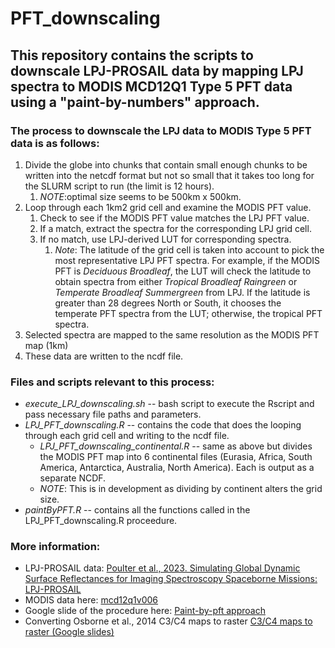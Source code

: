 # PFT_downscaling
## This repository contains the scripts to downscale LPJ-PROSAIL data by mapping LPJ spectra to MODIS MCD12Q1 Type 5 PFT data using a "paint-by-numbers" approach.

### The process to downscale the LPJ data to MODIS Type 5 PFT data is as follows:
1. Divide the globe into chunks that contain small enough chunks to be written into the netcdf format but not so small that it takes too long for the SLURM script to run (the limit is 12 hours).
    1. *NOTE*:optimal size seems to be 500km x 500km.
2. Loop through each 1km2 grid cell and examine the MODIS PFT value.
    1. Check to see if the MODIS PFT value matches the LPJ PFT value.
    2. If a match, extract the spectra for the corresponding LPJ grid cell.
    3. If no match, use LPJ-derived LUT for corresponding spectra.
       1. *Note*: The latitude of the grid cell is taken into account to pick the most representative LPJ PFT spectra. For example, if the MODIS PFT is _Deciduous Broadleaf_, the LUT will check the latitude to obtain spectra from either _Tropical Broadleaf Raingreen_ or _Temperate Broadleaf Summergreen_ from LPJ. If the latitude is greater than 28 degrees North or South, it chooses the temperate PFT spectra from the LUT; otherwise, the tropical PFT spectra.
3. Selected spectra are mapped to the same resolution as the MODIS PFT map (1km)
4. These data are written to the ncdf file.

### Files and scripts relevant to this process:
- _execute_LPJ_downscaling.sh_ -- bash script to execute the Rscript and pass necessary file paths and parameters.
- _LPJ_PFT_downscaling.R_ -- contains the code that does the looping through each grid cell and writing to the ncdf file.
    - _LPJ_PFT_downscaling_continental.R_ -- same as above but divides the MODIS PFT map into 6 continental files (Eurasia, Africa, South America, Antarctica, Australia, North America). Each is output as a separate NCDF.
    - *NOTE*: This is in development as dividing by continent alters the grid size.
- _paintByPFT.R_ -- contains all the functions called in the LPJ_PFT_downscaling.R proceedure. 

### More information: 
- LPJ-PROSAIL data: [Poulter et al., 2023. Simulating Global Dynamic Surface Reflectances for Imaging Spectroscopy Spaceborne Missions: LPJ-PROSAIL](https://onlinelibrary.wiley.com/doi/abs/10.1029/2022JG006935)
- MODIS data here: [mcd12q1v006](https://lpdaac.usgs.gov/products/mcd12q1v006/)
- Google slide of the procedure here: [Paint-by-pft approach](https://docs.google.com/presentation/d/1Wh_hnF6Rc1M3smSVDY1JST_kC6i_KZisgWF26pYTGco/edit?usp=sharing)
- Converting Osborne et al., 2014 C3/C4 maps to raster [C3/C4 maps to raster (Google slides)](https://docs.google.com/presentation/d/1uqTXW6YhO1ElM9dWfYKILRdiZLqmt65eBLENwC-Wz8I/edit?usp=sharing)
